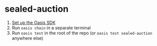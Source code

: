 # sealed-auction

1. [Set up the Oasis SDK](https://docs.oasis.dev/quickstart.html#set-up-the-oasis-sdk)
2. Run `oasis chain` in a separate terminal
3. Run `oasis test` in the root of the repo (or `oasis test sealed-auction` anywhere else)
